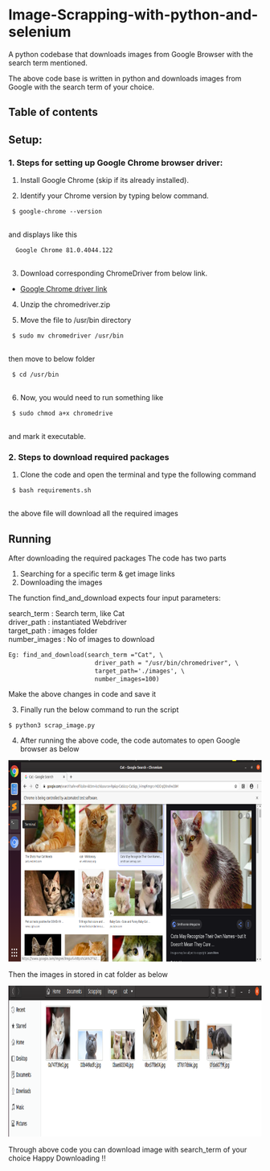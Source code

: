 # Image-Scrapping-with-python-and-selenium
A python codebase that downloads images from Google Browser with the search term mentioned.

The above code base is written in python and downloads images from Google with the search term of your choice.

## Table of contents

## Setup:

### 1. Steps for setting up Google Chrome browser driver:

1. Install Google Chrome (skip if its already installed).

2. Identify your Chrome version by typing below command. 
```
 $ google-chrome --version
 
```
and displays like this
```
  Google Chrome 81.0.4044.122
 
```

3. Download corresponding ChromeDriver from below link.
* <a href='https://chromedriver.chromium.org/downloads'>Google Chrome driver link</a><br>

4. Unzip the chromedriver.zip

5. Move the file to /usr/bin directory 
```
 $ sudo mv chromedriver /usr/bin
 
```
then move to below folder
```
 $ cd /usr/bin
 
```
6. Now, you would need to run something like
```
 $ sudo chmod a+x chromedrive
 
```
and mark it executable.

### 2. Steps to download required packages

1. Clone the code and open the terminal and type the following command
```
 $ bash requirements.sh
 
```
the above file will download all the required images

## Running

After downloading the required packages
The code has two parts
1. Searching for a specific term & get image links
2. Downloading the images

The function find_and_download expects four input parameters:

search_term : Search term, like Cat<br/>
driver_path : instantiated Webdriver<br/>
target_path : images folder<br/>
number_images : No of images to download<br/>

```
Eg: find_and_download(search_term ="Cat", \
                        driver_path = "/usr/bin/chromedriver", \
                        target_path='./images', \
                        number_images=100)
```
                        
 Make the above changes in code and save it
 
 3. Finally run the below command to run the script
 ```
 $ python3 scrap_image.py
 
```
 4. After running the above code, the code automates to open Google browser as below
 <p align="center">
  <img src="./images/cat/Cat-search.png" width=676 height=400>
</p>
Then the images in stored in cat folder as below
<p align="center">
  <img src="./images/cat/Cat.png" width=600 height=300>
</p>

Through above code you can download image with search_term of your choice
Happy Downloading !!
